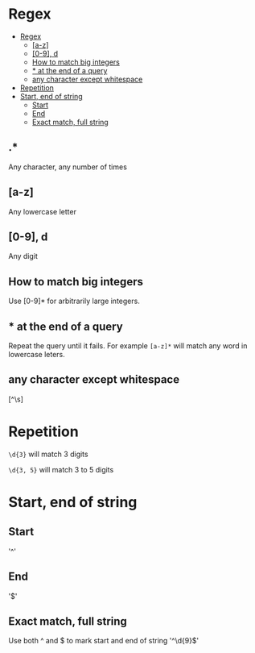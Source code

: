 # Regex
<!--ts-->
   * [Regex](regex.md#regex)
      * [[a-z]](regex.md#a-z)
      * [[0-9], d](regex.md#0-9-d)
      * [How to match big integers](regex.md#how-to-match-big-integers)
      * [* at the end of a query](regex.md#-at-the-end-of-a-query)
      * [any character except whitespace](regex.md#any-character-except-whitespace)
   * [Repetition](regex.md#repetition)
   * [Start, end of string](regex.md#start-end-of-string)
      * [Start](regex.md#start)
      * [End](regex.md#end)
      * [Exact match, full string](regex.md#exact-match-full-string)

<!-- Added by: runner, at: Thu Apr  1 07:49:21 UTC 2021 -->

<!--te-->

## .*

Any character, any number of times

## [a-z]

Any lowercase letter

## [0-9], d

Any digit

## How to match big integers

Use [0-9]* for arbitrarily large integers.

## * at the end of a query

Repeat the query until it fails. For example `[a-z]*` will match any word in lowercase leters.

## any character except whitespace

[^\s]

# Repetition

`\d{3}` will match 3 digits

`\d{3, 5}` will match 3 to 5 digits

# Start, end of string

## Start
'^'

## End
'$'

## Exact match, full string
Use both ^ and $ to mark start and end of string
'^\d{9}$'
